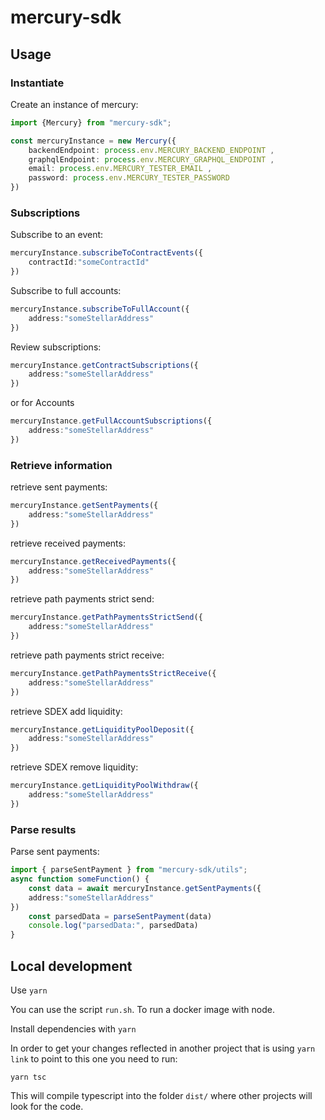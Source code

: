 # mercury-sdk

## Usage

### Instantiate
Create an instance of mercury:
```typescript
import {Mercury} from "mercury-sdk";

const mercuryInstance = new Mercury({
    backendEndpoint: process.env.MERCURY_BACKEND_ENDPOINT ,
    graphqlEndpoint: process.env.MERCURY_GRAPHQL_ENDPOINT ,
    email: process.env.MERCURY_TESTER_EMAIL ,
    password: process.env.MERCURY_TESTER_PASSWORD 
})

```

### Subscriptions
Subscribe to an event:
```typescript
mercuryInstance.subscribeToContractEvents({
    contractId:"someContractId"
})
```

Subscribe to full accounts:
```typescript
mercuryInstance.subscribeToFullAccount({
    address:"someStellarAddress"
})
```
Review subscriptions:
```typescript
mercuryInstance.getContractSubscriptions({
    address:"someStellarAddress"
})
```
or for Accounts
```typescript
mercuryInstance.getFullAccountSubscriptions({
    address:"someStellarAddress"
})
```

### Retrieve information

retrieve sent payments:
```typescript
mercuryInstance.getSentPayments({
    address:"someStellarAddress"
})
```

retrieve received payments:
```typescript
mercuryInstance.getReceivedPayments({
    address:"someStellarAddress"
})
```

retrieve path payments strict send:
```typescript
mercuryInstance.getPathPaymentsStrictSend({
    address:"someStellarAddress"
})
```

retrieve path payments strict receive:
```typescript
mercuryInstance.getPathPaymentsStrictReceive({
    address:"someStellarAddress"
})
```

retrieve SDEX add liquidity:
```typescript
mercuryInstance.getLiquidityPoolDeposit({
    address:"someStellarAddress"
})
```
retrieve SDEX remove liquidity:
```typescript
mercuryInstance.getLiquidityPoolWithdraw({
    address:"someStellarAddress"
})
```


### Parse results

Parse sent payments:
```typescript
import { parseSentPayment } from "mercury-sdk/utils";
async function someFunction() {
    const data = await mercuryInstance.getSentPayments({
    address:"someStellarAddress"
})
    const parsedData = parseSentPayment(data)
    console.log("parsedData:", parsedData)
}
```

## Local development
Use `yarn`

You can use the script `run.sh`. To run a docker image with node. 

Install dependencies with `yarn`

In order to get your changes reflected in another project that is using `yarn link` to point to this one you need to run:
```
yarn tsc
```
This will compile typescript into the folder `dist/` where other projects will look for the code.